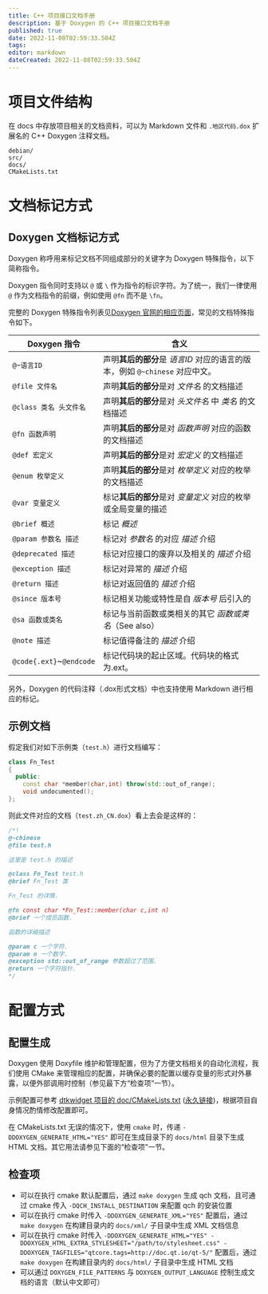 ```yaml
---
title: C++ 项目接口文档手册
description: 基于 Doxygen 的 C++ 项目接口文档手册
published: true
date: 2022-11-08T02:59:33.504Z
tags: 
editor: markdown
dateCreated: 2022-11-08T02:59:33.504Z
---
```


# 项目文件结构

在 docs 中存放项目相关的文档资料，可以为 Markdown 文件和 `.地区代码.dox` 扩展名的 C++ Doxygen 注释文档。

``` plain
debian/
src/
docs/
CMakeLists.txt
```

# 文档标记方式

## Doxygen 文档标记方式

Doxygen 称呼用来标记文档不同组成部分的关键字为 Doxygen 特殊指令，以下简称指令。

Doxygen 指令同时支持以 `@` 或 `\` 作为指令的标识字符。为了统一，我们一律使用 `@` 作为文档指令的前缀，例如使用 `@fn` 而不是 `\fn`。

完整的 Doxygen 特殊指令列表见[Doxygen 官网的相应页面](https://www.doxygen.nl/manual/commands.html)，常见的文档特殊指令如下。

Doxygen 指令           | 含义
-----------------------|--------------
`@~语言ID`             | 声明**其后的部分**是 _语言ID_ 对应的语言的版本，例如 `@~chinese` 对应中文。
`@file 文件名`         | 声明**其后的部分**是对 _文件名_ 的文档描述
`@class 类名 头文件名` | 声明**其后的部分**是对 _头文件名_ 中 _类名_ 的文档描述
`@fn 函数声明`         | 声明**其后的部分**是对 _函数声明_ 对应的函数的文档描述
`@def 宏定义`          | 声明**其后的部分**是对 _宏定义_ 的文档描述
`@enum 枚举定义`       | 声明**其后的部分**是对 _枚举定义_ 对应的枚举的文档描述
`@var 变量定义`        | 标记**其后的部分**是对 _变量定义_ 对应的枚举或全局变量的描述
`@brief 概述`          | 标记 _概述_
`@param 参数名 描述`   | 标记对 _参数名_ 的对应 _描述_ 介绍
`@deprecated 描述`     | 标记对应接口的废弃以及相关的 _描述_ 介绍
`@exception 描述`      | 标记对异常的 _描述_ 介绍
`@return 描述`         | 标记对返回值的 _描述_ 介绍
`@since 版本号`        | 标记相关功能或特性是自 _版本号_ 后引入的
`@sa 函数或类名`       | 标记与当前函数或类相关的其它 _函数或类名_（See also）
`@note 描述`           | 标记值得备注的 _描述_ 介绍
`@code{.ext}`~`@endcode` | 标记代码块的起止区域。代码块的格式为.ext。

另外，Doxygen 的代码注释（.dox形式文档）中也支持使用 Markdown 进行相应的标记。

## 示例文档

假定我们对如下示例类（`test.h`）进行文档编写：

``` cpp
class Fn_Test
{
  public:
    const char *member(char,int) throw(std::out_of_range);
    void undocumented();
};
```

则此文件对应的文档（`test.zh_CN.dox`）看上去会是这样的：

``` cpp
/*!
@~chinese
@file test.h

这里是 test.h 的描述

@class Fn_Test test.h
@brief Fn_Test 类

Fn_Test 的详情.

@fn const char *Fn_Test::member(char c,int n)
@brief 一个成员函数.

函数的详细描述

@param c 一个字符.
@param n 一个数字.
@exception std::out_of_range 参数超过了范围.
@return 一个字符指针.
*/
```

# 配置方式

## 配置生成

Doxygen 使用 Doxyfile 维护和管理配置，但为了方便文档相关的自动化流程，我们使用 CMake 来管理相应的配置，并确保必要的配置以缓存变量的形式对外暴露，以便外部调用时控制（参见最下方“检查项”一节）。

示例配置可参考 [dtkwidget 项目的 doc/CMakeLists.txt](https://github.com/linuxdeepin/dtkwidget/blob/master/doc/CMakeLists.txt) ([永久链接](https://github.com/linuxdeepin/dtkwidget/blob/26509c34800a5634db16377ded0d3e746bcfbca8/doc/CMakeLists.txt))，根据项目自身情况酌情修改配置即可。

在 CMakeLists.txt 无误的情况下，使用 `cmake` 时，传递 `-DDOXYGEN_GENERATE_HTML="YES"` 即可在生成目录下的 `docs/html` 目录下生成 HTML 文档。其它用法请参见下面的“检查项”一节。

## 检查项

- 可以在执行 cmake 默认配置后，通过 `make doxygen` 生成 qch 文档，且可通过 cmake 传入 `-DQCH_INSTALL_DESTINATION` 来配置 qch 的安装位置
- 可以在执行 cmake 时传入 `-DDOXYGEN_GENERATE_XML="YES"` 配置后，通过 `make doxygen` 在构建目录内的 `docs/xml/` 子目录中生成 XML 文档信息
- 可以在执行 cmake 时传入 `-DDOXYGEN_GENERATE_HTML="YES" -DDOXYGEN_HTML_EXTRA_STYLESHEET="/path/to/stylesheet.css" -DDOXYGEN_TAGFILES="qtcore.tags=http://doc.qt.io/qt-5/"` 配置后，通过 `make doxygen` 在构建目录内的 `docs/html/` 子目录中生成 HTML 文档
- 可以通过 `DOXYGEN_FILE_PATTERNS` 与 `DOXYGEN_OUTPUT_LANGUAGE` 控制生成文档的语言（默认中文即可）